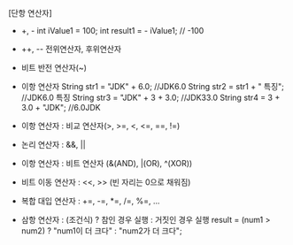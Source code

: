 [단항 연산자]
- +, -
  int iValue1 = 100;
  int result1 = - iValue1; // -100

- ++, --
  전위연산자, 후위연산자

- 비트 반전 연산자(~)

- 이항 연산자
  String str1 = "JDK" + 6.0; //JDK6.0
  String str2 = str1 + " 특징"; //JDK6.0 특징
  String str3 = "JDK" + 3 + 3.0; //JDK33.0
  String str4 = 3 + 3.0 + "JDK"; //6.0JDK

- 이항 연산자 : 비교 연산자(>, >=, <, <=, ==, !=)
- 논리 연산자 : &&, ||
- 이항 연산자 : 비트 연산자 (&(AND), |(OR), ^(XOR))
- 비트 이동 연산자 : <<, >> (빈 자리는 0으로 채워짐)

- 복합 대입 연산자 : +=, -=, *=, /=, %=, ...

- 삼항 연산자 : (조건식) ? 참인 경우 실행 : 거짓인 경우 실행
  result = (num1 > num2) ? "num1이 더 크다" : "num2가 더 크다";
